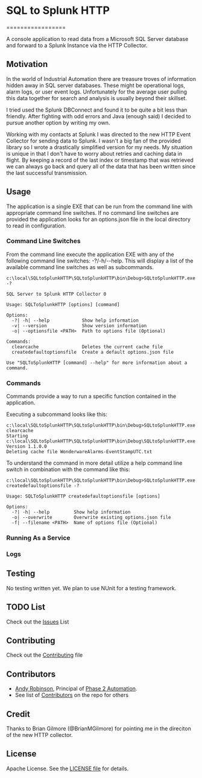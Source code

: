 ﻿# SQL to Splunk HTTP

=================

A console application to read data from a Microsoft SQL Server database and forward to a Splunk Instance via the HTTP Collector.

## Motivation

In the world of Industrial Automation there are treasure troves of information hidden away in SQL server databases.  These might be operational logs, alarm logs, or user event logs.  Unfortunately for the average user pulling this data together for search and analysis is usually beyond their skillset.

I tried used the Splunk DBConnect and found it to be quite a bit less than friendly.  After fighting with odd errors and Java (enough said) I decided to pursue another option by writing my own.

Working with my contacts at Splunk I was directed to the new HTTP Event Collector for sending data to Splunk.  I wasn't a big fan of the provided library so I wrote a drastically simplified version for my needs.  My situation is unique in that I don't have to worry about retries and caching data in flight.  By keeping a record of the last index or timestamp that was retrieved we can always go back and query all of the data that has been written since the last successful transmission.

## Usage

The application is a single EXE that can be run from the command line with appropriate command line switches.  If no command line switches are provided the application looks for an options.json file in the local directory to read in configuration.

### Command Line Switches

From the command line execute the application EXE with any of the following command line switches: -?/-h/--help.  This will display a list of the available command line switches as well as subcommands.

```batchfile
c:\local\SQLtoSplunkHTTP\SQLtoSplunkHTTP\bin\Debug>SQLtoSplunkHTTP.exe -?

SQL Server to Splunk HTTP Collector 0

Usage: SQLToSplunkHTTP [options] [command]

Options:
  -?| -h| --help            Show help information
  -v| --version             Show version information
  -o| --optionsfile <PATH>  Path to options file (Optional)

Commands:
  clearcache                Deletes the current cache file
  createdefaultoptionsfile  Create a default options.json file

Use "SQLToSplunkHTTP [command] --help" for more information about a command.
```

### Commands

Commands provide a way to run a specific function contained in the application.

Executing a subcommand looks like this:

```batchfile
c:\local\SQLtoSplunkHTTP\SQLtoSplunkHTTP\bin\Debug>SQLtoSplunkHTTP.exe clearcache
Starting c:\local\SQLtoSplunkHTTP\SQLtoSplunkHTTP\bin\Debug\SQLtoSplunkHTTP.exe Version 1.1.0.0
Deleting cache file WonderwareAlarms-EventStampUTC.txt

```

To understand the command in more detail utilize a help command line switch in combination with the command like this:

```batchfile
c:\local\SQLtoSplunkHTTP\SQLtoSplunkHTTP\bin\Debug>SQLtoSplunkHTTP.exe createdefaultoptionsfile -?

Usage: SQLToSplunkHTTP createdefaultoptionsfile [options]

Options:
  -?| -h| --help         Show help information
  -o| --overwrite        Overwrite existing options.json file
  -f| --filename <PATH>  Name of options file (Optional)
```

### Running As a Service


### Logs



## Testing

No testing written yet.  We plan to use NUnit for a testing framework.

## TODO List

Check out the [Issues](/../../issues) List

## Contributing

Check out the [Contributing](/CONTRIBUTING.MD) file

## Contributors

* [Andy Robinson](mailto:andy@phase2automation.com), Principal of [Phase 2 Automation](http://phase2automation.com).
* See list of [Contributors](/../../graphs/contributors) on the repo for others

## Credit

Thanks to Brian Gilmore (@BrianMGilmore) for pointing me in the direciton of the new HTTP collector.

## License

Apache License. See the [LICENSE file](/LICENSE) for details.